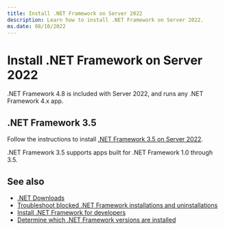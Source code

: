 ```yaml
---
title: Install .NET Framework on Server 2022
description: Learn how to install .NET Framework on Server 2022.
ms.date: 08/10/2022
---
```

# Install .NET Framework on Server 2022

.NET Framework 4.8 is included with Server 2022, and runs any .NET Framework 4.x app.

## .NET Framework 3.5

Follow the instructions to install [.NET Framework 3.5 on Server 2022](dotnet-35-windows.md).

.NET Framework 3.5 supports apps built for .NET Framework 1.0 through 3.5.

## See also

- [.NET Downloads](https://dotnet.microsoft.com/download)
- [Troubleshoot blocked .NET Framework installations and uninstallations](troubleshoot-blocked-installations-and-uninstallations.md)
- [Install .NET Framework for developers](guide-for-developers.md)
- [Determine which .NET Framework versions are installed](../migration-guide/how-to-determine-which-versions-are-installed.md)
